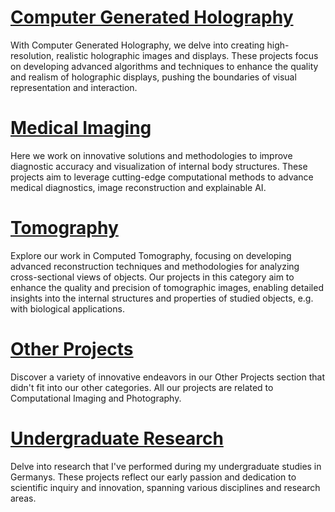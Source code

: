 # [Computer Generated Holography](../project/holography)
With Computer Generated Holography, we delve into creating high-resolution, realistic holographic images and displays. These projects focus on developing advanced algorithms and techniques to enhance the quality and realism of holographic displays, pushing the boundaries of visual representation and interaction.

# [Medical Imaging](../project/medical_imaging)
Here we work on innovative solutions and methodologies to improve diagnostic accuracy and visualization of internal body structures. These projects aim to leverage cutting-edge computational methods to advance medical diagnostics, image reconstruction and explainable AI.

# [Tomography](../project/tomography)
Explore our work in Computed Tomography, focusing on developing advanced reconstruction techniques and methodologies for analyzing cross-sectional views of objects. Our projects in this category aim to enhance the quality and precision of tomographic images, enabling detailed insights into the internal structures and properties of studied objects, e.g. with biological applications.

# [Other Projects](../project/otherprojects)
Discover a variety of innovative endeavors in our Other Projects section that didn't fit into our other categories. All our projects are related to Computational Imaging and Photography.

# [Undergraduate Research](../project/undergraduate)
Delve into research that I've performed during my undergraduate studies in Germanys. These projects reflect our early passion and dedication to scientific inquiry and innovation, spanning various disciplines and research areas.
